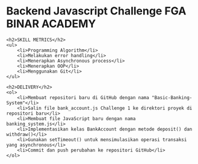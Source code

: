 <!DOCTYPE html>
<html lang="en">

<head>
    <meta charset="UTF-8">
    <meta name="viewport" content="width=device-width, initial-scale=1.0">
</head>

<body>
    <h1>Backend Javascript Challenge FGA BINAR ACADEMY</h1>

    <h2>SKILL METRICS</h2>
    <ul>
        <li>Programming Algorithm</li>
        <li>Melakukan error handling</li>
        <li>Menerapkan Asynchronous process</li>
        <li>Menerapkan OOP</li>
        <li>Menggunakan Git</li>
    </ul>

    <h2>DELIVERY</h2>
    <ol>
        <li>Membuat repositori baru di GitHub dengan nama "Basic-Banking-System"</li>
        <li>Salin file bank_account.js Challenge 1 ke direktori proyek di repositori baru</li>
        <li>Membuat file JavaScript baru dengan nama banking_system.js</li>
        <li>Implementasikan kelas BankAccount dengan metode deposit() dan withdraw()</li>
        <li>Gunakan setTimeout() untuk mensimulasikan operasi transaksi yang asynchronous</li>
        <li>Commit dan push perubahan ke repositori GitHub</li>
    </ol>

</body>

</html>
